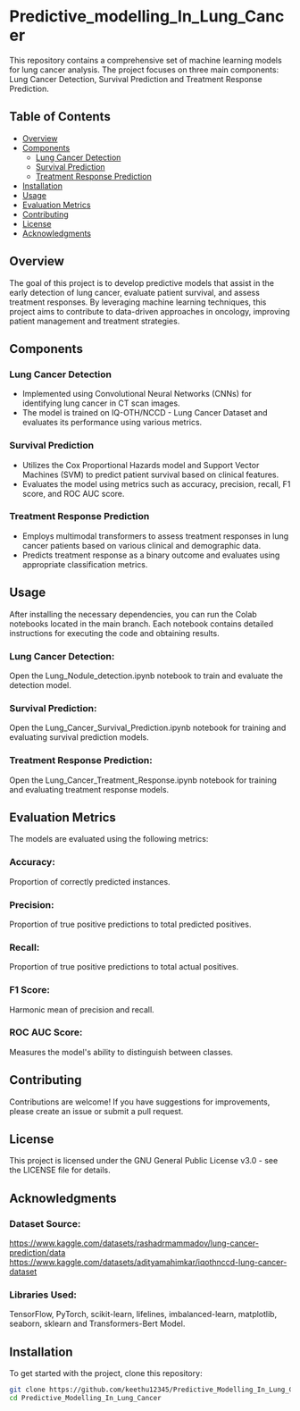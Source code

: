 # Predictive_modelling_In_Lung_Cancer
This repository contains a comprehensive set of machine learning models for lung cancer analysis. The project focuses on three main components: Lung Cancer Detection, Survival Prediction and Treatment Response Prediction.

## Table of Contents
- [Overview](#overview)
- [Components](#components)
  - [Lung Cancer Detection](#lung-cancer-detection)
  - [Survival Prediction](#survival-prediction)
  - [Treatment Response Prediction](#treatment-response-prediction)
- [Installation](#installation)
- [Usage](#usage)
- [Evaluation Metrics](#evaluation-metrics)
- [Contributing](#contributing)
- [License](#license)
- [Acknowledgments](#acknowledgments)

## Overview

The goal of this project is to develop predictive models that assist in the early detection of lung cancer, evaluate patient survival, and assess treatment responses. By leveraging machine learning techniques, this project aims to contribute to data-driven approaches in oncology, improving patient management and treatment strategies.

## Components

### Lung Cancer Detection
- Implemented using Convolutional Neural Networks (CNNs) for identifying lung cancer in CT scan images.
- The model is trained on IQ-OTH/NCCD - Lung Cancer Dataset and evaluates its performance using various metrics.

### Survival Prediction
- Utilizes the Cox Proportional Hazards model and Support Vector Machines (SVM) to predict patient survival based on clinical features.
- Evaluates the model using metrics such as accuracy, precision, recall, F1 score, and ROC AUC score.

### Treatment Response Prediction
- Employs multimodal transformers to assess treatment responses in lung cancer patients based on various clinical and demographic data.
- Predicts treatment response as a binary outcome and evaluates using appropriate classification metrics.

## Usage
After installing the necessary dependencies, you can run the Colab notebooks located in the main branch. Each notebook contains detailed instructions for executing the code and obtaining results.

### Lung Cancer Detection:
 Open the Lung_Nodule_detection.ipynb notebook to train and evaluate the detection model.
### Survival Prediction:
 Open the Lung_Cancer_Survival_Prediction.ipynb notebook for training and evaluating survival prediction models.
### Treatment Response Prediction:
 Open the Lung_Cancer_Treatment_Response.ipynb notebook for training and evaluating treatment response models.
 
## Evaluation Metrics
The models are evaluated using the following metrics:

### Accuracy: 

Proportion of correctly predicted instances.

### Precision: 

Proportion of true positive predictions to total predicted positives.

### Recall: 

Proportion of true positive predictions to total actual positives.

### F1 Score: 

Harmonic mean of precision and recall.

### ROC AUC Score: 

Measures the model's ability to distinguish between classes.

## Contributing
Contributions are welcome! If you have suggestions for improvements, please create an issue or submit a pull request.

## License
This project is licensed under the GNU General Public License v3.0 - see the LICENSE file for details.

## Acknowledgments

### Dataset Source: 

 https://www.kaggle.com/datasets/rashadrmammadov/lung-cancer-prediction/data
 https://www.kaggle.com/datasets/adityamahimkar/iqothnccd-lung-cancer-dataset
 
### Libraries Used: 

 TensorFlow, PyTorch, scikit-learn, lifelines, imbalanced-learn, matplotlib, seaborn, sklearn and Transformers-Bert Model.

## Installation

To get started with the project, clone this repository:

```bash
git clone https://github.com/keethu12345/Predictive_Modelling_In_Lung_Cancer.git
cd Predictive_Modelling_In_Lung_Cancer


